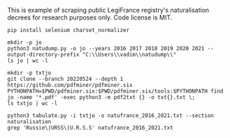 This is example of scraping public LegiFrance registry's naturalisation decrees for research purposes only. Code license is MIT.

```shell
pip install selenium charset_normalizer

mkdir -p jo
python3 natudump.py -o jo --years 2016 2017 2018 2019 2020 2021 --output-directory-prefix "C:\\Users\\vadim\\natudump\\"
ls jo | wc -l

mkdir -p txtjo
git clone --branch 20220524 --depth 1 https://github.com/pdfminer/pdfminer.six
PYTHONPATH=$PWD/pdfminer.six:$PWD/pdfminer.six/tools:$PYTHONPATH find jo -name '*.pdf' -exec python3 -m pdf2txt {} -o txt{}.txt \;
ls txtjo | wc -l

python3 tabulate.py -i txtjo -o natufrance_2016_2021.txt --section naturalisation
grep 'Russie\|URSS\|U.R.S.S' natufrance_2016_2021.txt
```
